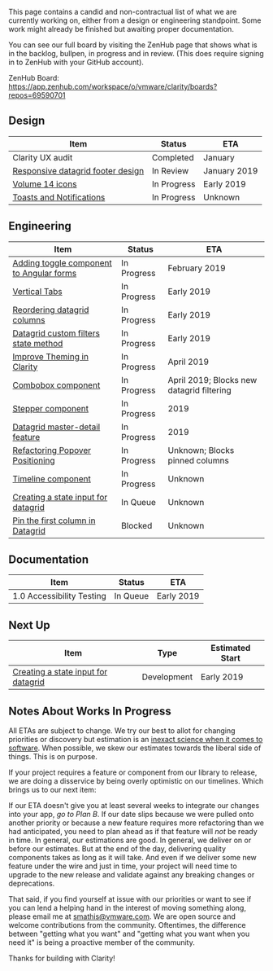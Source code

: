 This page contains a candid and non-contractual list of what we are currently working on, either from a design or engineering standpoint. Some work might already be finished but awaiting proper documentation.

You can see our full board by visiting the ZenHub page that shows what is in the backlog, bullpen, in progress and in review. (This does require signing in to ZenHub with your GitHub account).

ZenHub Board: https://app.zenhub.com/workspace/o/vmware/clarity/boards?repos=69590701

## Design
Item|Status|ETA
----|----|----
Clarity UX audit|Completed|January
[Responsive datagrid footer design](https://github.com/vmware/clarity/issues/2855)|In Review|January 2019
[Volume 14 icons](https://github.com/vmware/clarity/issues/2709)|In Progress|Early 2019
[Toasts and Notifications](https://github.com/vmware/clarity/issues/365)|In Progress|Unknown


## Engineering
Item|Status|ETA
----|----|----
[Adding toggle component to Angular forms](https://github.com/vmware/clarity/issues/2953)|In Progress|February 2019
[Vertical Tabs](https://github.com/vmware/clarity/issues/452)|In Progress|Early 2019
[Reordering datagrid columns](https://github.com/vmware/clarity/issues/2846)|In Progress|Early 2019
[Datagrid custom filters state method](https://github.com/vmware/clarity/issues/1771)|In Progress|Early 2019
[Improve Theming in Clarity](https://github.com/vmware/clarity/issues/2770)|In Progress|April 2019
[Combobox component](https://github.com/vmware/clarity/issues/248)|In Progress|April 2019; Blocks new datagrid filtering
[Stepper component](https://github.com/vmware/clarity/issues/2503)|In Progress|2019
[Datagrid master-detail feature](https://github.com/vmware/clarity/issues/2005)|In Progress|2019
[Refactoring Popover Positioning](https://github.com/vmware/clarity/issues/2683)|In Progress|Unknown; Blocks pinned columns
[Timeline component](https://github.com/vmware/clarity/issues/1633)|In Progress|Unknown
[Creating a state input for datagrid](https://github.com/vmware/clarity/issues/2846)|In Queue|Unknown
[Pin the first column in Datagrid](https://github.com/vmware/clarity/issues/1586)|Blocked|Unknown

## Documentation
Item|Status|ETA
----|----|----
1.0 Accessibility Testing|In Queue|Early 2019

## Next Up
Item|Type|Estimated Start
----|----|----
[Creating a state input for datagrid](https://github.com/vmware/clarity/issues/2846)|Development|Early 2019


## Notes About Works In Progress

All ETAs are subject to change. We try our best to allot for changing priorities or discovery but estimation is an [inexact science when it comes to software](https://techcrunch.com/2016/04/30/estimate-thrice-develop-once/). When possible, we skew our estimates towards the liberal side of things. This is on purpose.

If your project requires a feature or component from our library to release, we are doing a disservice by being overly optimistic on our timelines. Which brings us to our next item:

If our ETA doesn't give you at least several weeks to integrate our changes into your app, _go to Plan B_. If our date slips because we were pulled onto another priority or because a new feature requires more refactoring than we had anticipated, you need to plan ahead as if that feature will _not_ be ready in time. In general, our estimations are good. In general, we deliver on or before our estimates. But at the end of the day, delivering quality components takes as long as it will take. And even if we deliver some new feature under the wire and just in time, your project will need time to upgrade to the new release and validate against any breaking changes or deprecations.

That said, if you find yourself at issue with our priorities or want to see if you can lend a helping hand in the interest of moving something along, please email me at [smathis@vmware.com](mailto:smathis@vmware.coml). We are open source and welcome contributions from the community. Oftentimes, the difference between "getting what you want" and "getting what you want when you need it" is being a proactive member of the community.

Thanks for building with Clarity!
